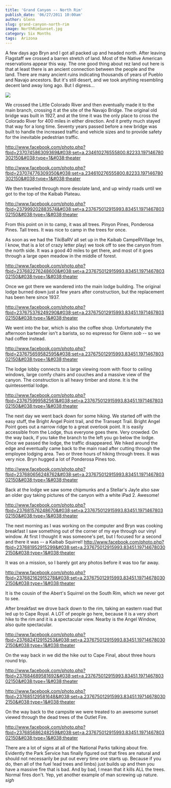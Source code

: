 ```yaml
---
title: 'Grand Canyon -- North Rim'
publish_date: '06/27/2011 10:00am'
author: Glenn
slug: grand-canyon-north-rim
image: NorthRimSunset.jpg
category: Six Months
tags:  Arizona
---
```

A few days ago Bryn and I got all packed up and headed north. After leaving Flagstaff we crossed a barren stretch of land. Most of the Native American reservations appear this way. The one good thing about rez land out here is that at least there is an ancient connection between the people and the land. There are many ancient ruins indicating thousands of years of Pueblo and Navajo ancestors. But it's still desert, and we took anything resembling decent land away long ago. But I digress...

![](https://sphotos-b.xx.fbcdn.net/hphotos-ash4/252925_237999046216923_218850_n.jpg)

We crossed the Little Colorado River and then eventually made it to the main branch, crossing it at the site of the Navajo Bridge. The original old bridge was built in 1927, and at the time it was the only place to cross the Colorado River for 400 miles in either direction. And it pretty much stayed that way for a long time. Seventy years passed before a new bridge was built to handle the increased traffic and vehicle sizes and to provide safety for the inevitable pedestrian traffic.

http://www.facebook.com/photo.php?fbid=237074586309369&#038;set=a.234610276555800.82233.197146780302150&#038;type=1&#038;theater

http://www.facebook.com/photo.php?fbid=237074776309350&#038;set=a.234610276555800.82233.197146780302150&#038;type=1&#038;theater

We then traveled through more desolate land, and up windy roads until we got to the top of the Kaibab Plateau.

http://www.facebook.com/photo.php?fbid=237999202883574&#038;set=a.237675012915993.83451.197146780302150&#038;type=1&#038;theater

From this point on in to camp, it was all trees. Pinyon Pines, Ponderosa Pines. Tall trees. It was nice to camp in the trees for once.

As soon as we had the TikiBaRV all set up in the Kaibab CampeRVillage !es, I know, that is a lot of crazy letter play) we took off to see the canyon from the north side. It was a good 40 miles to get there, and most of it goes through a large open meadow in the middle of forest.

http://www.facebook.com/photo.php?fbid=237682276248600&#038;set=a.237675012915993.83451.197146780302150&#038;type=1&#038;theater

Once we got there we wandered into the main lodge building. The original lodge burned down just a few years after construction, but the replacement has been here since 1937.

http://www.facebook.com/photo.php?fbid=237675376249290&#038;set=a.237675012915993.83451.197146780302150&#038;type=1&#038;theater

We went into the bar, which is also the coffee shop. Unfortunately the afternoon bartender isn't a barista, so no espresso for Glenn *sob* -- so we had coffee instead.

http://www.facebook.com/photo.php?fbid=237675659582595&#038;set=a.237675012915993.83451.197146780302150&#038;type=1&#038;theater

The lodge lobby connects to a large viewing room with floor to ceiling windows, large comfy chairs and couches and a massive view of the canyon. The construction is all heavy timber and stone. It is the quintessential lodge.

http://www.facebook.com/photo.php?fbid=237675999582561&#038;set=a.237675012915993.83451.197146780302150&#038;type=1&#038;theater

The next day we went back down for some hiking. We started off with the easy stuff, the Bright Angel Point trail, and the Transept Trail. Bright Angel Point goes out a narrow ridge to a great overlook point. It is easily accessible from the Lodge, thus everyone goes there. Very crowded. On the way back, if you take the branch to the left you go below the lodge. Once we passed the lodge, the traffic disappeared. We hiked around the edge and eventually came back to the main road after cutting through the employee lodging area. Two or three hours of hiking through trees. It was very nice. Bryn hugged a lot of Ponderosa Pines too.

http://www.facebook.com/photo.php?fbid=237680656248762&#038;set=a.237675012915993.83451.197146780302150&#038;type=1&#038;theater

Back at the lodge we saw some chipmunks and a Stellar's Jay!e also saw an older guy taking pictures of the canyon with a white iPad 2. Awesome!

http://www.facebook.com/photo.php?fbid=237681576248670&#038;set=a.237675012915993.83451.197146780302150&#038;type=1&#038;theater

The next morning as I was working on the computer and Bryn was cooking breakfast I saw something out of the corner of my eye through our vinyl window. At first I thought it was someone's pet, but I focused for a second and there it was -- a Kaibab Squirrel!
http://www.facebook.com/photo.php?fbid=237681952915299&#038;set=a.237675012915993.83451.197146780302150&#038;type=1&#038;theater

It was on a mission, so I barely got any photos before it was too far away.

http://www.facebook.com/photo.php?fbid=237682162915278&#038;set=a.237675012915993.83451.197146780302150&#038;type=1&#038;theater

It is the cousin of the Abert's Squirrel on the South Rim, which we never got to see.

After breakfast we drove back down to the rim, taking an eastern road that led up to Cape Royal. A LOT of people go here, because it is a very short hike to the rim and it is a spectacular view. Nearby is the Angel Window, also quite spectacular.

http://www.facebook.com/photo.php?fbid=237682412915253&#038;set=a.237675012915993.83451.197146780302150&#038;type=1&#038;theater

On the way back in we did the hike out to Cape Final, about three hours round trip.

http://www.facebook.com/photo.php?fbid=237684689581692&#038;set=a.237675012915993.83451.197146780302150&#038;type=1&#038;theater

http://www.facebook.com/photo.php?fbid=237685129581648&#038;set=a.237675012915993.83451.197146780302150&#038;type=1&#038;theater

On the way back to the campsite we were treated to an awesome sunset viewed through the dead trees of the Outlet Fire.

http://www.facebook.com/photo.php?fbid=237685686248259&#038;set=a.237675012915993.83451.197146780302150&#038;type=1&#038;theater

There are a lot of signs at all of the National Parks talking about fire. Evidently the Park Service has finally figured out that fires are natural and should not necessarily be put out every time one starts up. Because if you do, then all of the fuel !ead trees and limbs) just builds up and then you have a massive fire that is bad. And by bad, I mean that it kills ALL the trees. Normal fires don't. Yep, yet another example of man screwing up nature. *sigh*